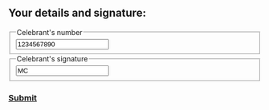 <h2> Your details and signature: </h2>  
<div class="nsw-forms">
        <div class="nsw-form-group">
            <fieldset class="nsw-form-fieldset">
            <legend>
            <span class="nsw-form-legend-text">Celebrant's number</span>
            </legend>
            <div class="nsw-form-text">
               <input class="nsw-form-text__input" type="text" name="{celebrantnumber}" id="{celebrantnumber}" value="1234567890">
            </div>
           </fieldset>
        </div> 
<div class="nsw-forms">
        <div class="nsw-form-group">
            <fieldset class="nsw-form-fieldset">
            <legend>
            <span class="nsw-form-legend-text">Celebrant's signature</span>
            </legend>
            <div class="nsw-form-text">
               <input class="nsw-form-text__input" type="text" name="{celebrantsignature}" id="{celebrantsignature}" value="MC">
            </div>
           </fieldset>
        </div> 
        
<h3>
<a href="https://clairehanna.github.io/NOIM-Celebrant-Prototype/submit2/" class="nsw-button nsw-button--primary">Submit</a>        
       </h3>
